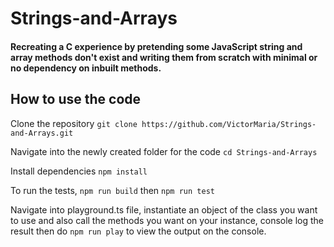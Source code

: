 # Strings-and-Arrays

#### Recreating a C experience by pretending some JavaScript string and array methods don't exist and writing them from scratch with minimal or no dependency on inbuilt methods.

## How to use the code
Clone the repository ```git clone https://github.com/VictorMaria/Strings-and-Arrays.git```

Navigate into the newly created folder for the code ```cd Strings-and-Arrays```

Install dependencies ```npm install```

To run the tests, ```npm run build``` then ```npm run test```

Navigate into playground.ts file, instantiate an object of the class you want to use and also call the methods you want on your instance,
console log the result then do ```npm run play``` to view the output on the console.
